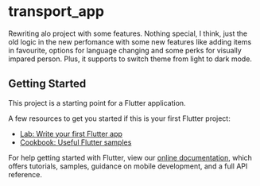 # transport_app

Rewriting alo project with some features. Nothing special, I think, just the old logic in the new perfomance with some new features like adding items in favourite, options for language changing and some perks for visually impared person. Plus, it supports to switch theme from light to dark mode. 


## Getting Started

This project is a starting point for a Flutter application.

A few resources to get you started if this is your first Flutter project:

- [Lab: Write your first Flutter app](https://flutter.dev/docs/get-started/codelab)
- [Cookbook: Useful Flutter samples](https://flutter.dev/docs/cookbook)

For help getting started with Flutter, view our
[online documentation](https://flutter.dev/docs), which offers tutorials,
samples, guidance on mobile development, and a full API reference.
